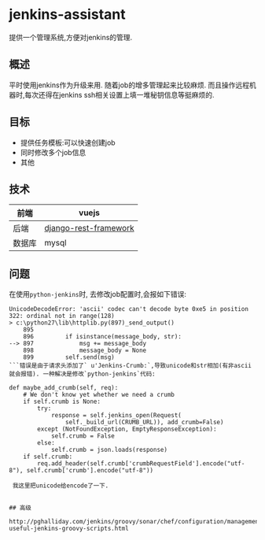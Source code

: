 # jenkins-assistant
提供一个管理系统,方便对jenkins的管理.



##  概述

平时使用jenkins作为升级来用. 随着job的增多管理起来比较麻烦. 而且操作远程机器时,每次还得在jenkins ssh相关设置上填一堆秘钥信息等挺麻烦的.

## 目标

- 提供任务模板:可以快速创建job
- 同时修改多个job信息
- 其他

## 技术

| 前端   | vuejs                                    |
| ---- | ---------------------------------------- |
| 后端   | [django-rest-framework](http://www.django-rest-framework.org/) |
| 数据库  | mysql                                    |

## 问题
在使用`python-jenkins`时, 去修改job配置时,会报如下错误:
```
UnicodeDecodeError: 'ascii' codec can't decode byte 0xe5 in position 322: ordinal not in range(128)
> c:\python27\lib\httplib.py(897)_send_output()
    895
    896         if isinstance(message_body, str):
--> 897             msg += message_body
    898             message_body = None
    899         self.send(msg)
```错误是由于请求头添加了` u'Jenkins-Crumb:`,导致unicode和str相加(有非ascii就会报错). 一种解决是修改`python-jenkins`代码:
```
    def maybe_add_crumb(self, req):
        # We don't know yet whether we need a crumb
        if self.crumb is None:
            try:
                response = self.jenkins_open(Request(
                    self._build_url(CRUMB_URL)), add_crumb=False)
            except (NotFoundException, EmptyResponseException):
                self.crumb = False
            else:
                self.crumb = json.loads(response)
        if self.crumb:
            req.add_header(self.crumb['crumbRequestField'].encode("utf-8"), self.crumb['crumb'].encode("utf-8"))
  ```
  我这里把unicode给encode了一下.


## 高级

http://pghalliday.com/jenkins/groovy/sonar/chef/configuration/management/2014/09/21/some-useful-jenkins-groovy-scripts.html